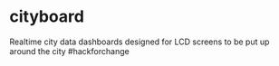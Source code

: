 cityboard
=========

Realtime city data dashboards designed for LCD screens to be put up around the city #hackforchange
